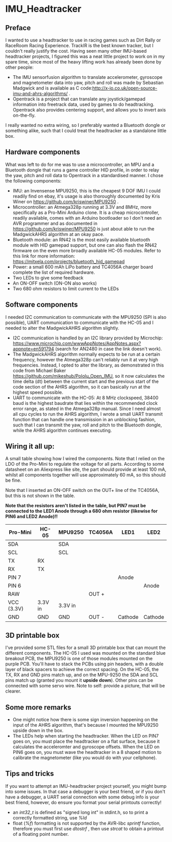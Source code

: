 # IMU_Headtracker
## Preface
I wanted to use a headtracker to use in racing games such as Dirt Rally or RaceRoom Racing Experience. TrackIR is the best known tracker, but I couldn't really justify the cost. Having seen many other IMU-based headtracker projects, I figured this was a neat little project to work on in my spare time, since most of the heavy lifting work has already been done by other people:
- The IMU sensorfusion algorithm to translate accelerometer, gyroscope and magnetometer data into yaw, pitch and roll was made by Sebastian Madgwick and is available as C code:http://x-io.co.uk/open-source-imu-and-ahrs-algorithms/ .
- Opentrack is a project that can translate any joystick/gamepad information into freetrack data, used by games to do headtracking. Opentrack also provides centering support, and allows you to invert axis on-the-fly.

I really wanted no extra wiring, so I preferably wanted a Bluetooth dongle or something alike, such that I could treat the headtracker as a standalone little box.

## Hardware components
What was left to do for me was to use a microcontroller, an MPU and a Bluetooth dongle that runs a game controller HID profile, in order to relay the yaw, pitch and roll data to Opentrack in a standardised manner. I chose the following components:
- IMU: an Invensense MPU9250, this is the cheapest 9 DOF IMU I could readily find on ebay, it's usage is also thoroughly documented by Kris Winer on https://github.com/kriswiner/MPU9250 .
- Microcontroller: an Atmega328p running at 3.3V and 8MHz, more specifically as a Pro-Mini Arduino clone. It is a cheap microcontroller, readily available, comes with an Arduino bootloader so I don't need an AVR programmer and as documented in https://github.com/kriswiner/MPU9250 is just about able to run the MadgwickAHRS algorithm at an okay pace.
- Bluetooth module: an RN42 is the most easily available bluetooth module with HID gamepad support, but one can also flash the RN42 firmware on the even more broadly available HC-05 modules. Refer to this link for more information: https://mitxela.com/projects/bluetooth_hid_gamepad
- Power: a small 600 mAh LiPo battery and TC4056A charger board complete the list of required hardware.
- Two LEDs to give some feedback
- An ON-OFF switch (ON-ON also works)
- Two 680 ohm resistors to limit current to the LEDs

## Software components
I needed I2C communication to communicate with the MPU9250 (SPI is also possible), UART communication to communicate with the HC-05 and I needed to alter the MadgwickAHRS algorithm slightly.
- I2C communication is handled by an I2C library provided by Microchip: https://www.microchip.com/wwwAppNotes/AppNotes.aspx?appnote=en591794 (search for AN2480 in case the link doesn't work).
- The MadgwickAHRS algorithm normally expects to be run at a certain frequency, however the Atmega328p can't reliably run it at very high frequencies. Instead, I opted to alter the library, as demonstrated in this code from Michael Baker https://github.com/mikeshub/Pololu_Open_IMU, so it now calculates the time delta (dt) between the current start and the previous start of the code section of the AHRS algorithm, so it can basically run at the highest speed possible.
- UART to communicate with the HC-05: At 8 MHz clockspeed, 38400 baud is the highest baudrate that lies within the recommended clock error range, as stated in the Atmega328p manual. Since I need almost all cpu cycles to run the AHRS algorithm, I wrote a small UART transmit function that can handle one transmission in an unblocking fashion, such that I can transmit the yaw, roll and pitch to the Bluetooth dongle, while the AHRS algorithm continues executing.

## Wiring it all up:
A small table showing how I wired the components. Note that I relied on the LDO of the Pro-Mini to regulate the voltage for all parts. According to some datasheet on an Aliexpress like site, the part should provide at least 100 mA, whilst all components together will use approximately 60 mA, so this should be fine.

Note that I inserted an ON-OFF switch on the OUT+ line of the TC4056A, but this is not shown in the table.

**Note that the resistors aren't listed in the table, but PIN7 must be connected to the LED1 Anode through a 680 ohm resistor (likewise for PIN6 and LED2 Anode)!!**

| Pro-Mini   | HC-05   | MPU9250 | TC4056A | LED1    | LED2    |
| ---------- | ------- | ------- | ------- | ------- | ------- |
| SDA        |         | SDA     |         |         |         |
| SCL        |         | SCL     |         |         |         |
| TX         | RX      |         |         |         |         |
| RX         | TX      |         |         |         |         |
| PIN 7      |         |         |         | Anode   |         |
| PIN 6      |         |         |         |         | Anode   |
| RAW        |         |         | OUT +   |         |         |
| VCC (3.3V) | 3.3V in | 3.3V in |         |         |         |
| GND        | GND     | GND     | OUT -   | Cathode | Cathode |

## 3D printable box
I've provided some STL files for a small 3D printable box that can mount the different components. The HC-05 I used was mounted on the standard blue breakout PCB, the MPU9250 is one of those modules mounted on the purple PCB. You'll have to stack the PCBs using pin headers, with a double layer of black spacers to achieve the correct spacing. On the HC-05, the TX, RX and GND pins match up, and on the MPU-9250 the SDA and SCL pins match up (granted you mount it **upside down**). Other pins can be connected with some servo wire. Note to self: provide a picture, that will be clearer.

## Some more remarks
- One might notice how there is some sign inversion happening on the input of the AHRS algorithm, that's because I mounted the MPU9250 upside down in the box.
- The LEDs help when starting the headtracker. When the LED on PIN7 goes on, you must place the headtracker on a flat surface, because it calculates the acceleromter and gyroscope offsets. When the LED on PIN6 goes on, you must wave the headtracker in a 8 shaped motion to calibrate the magnetometer (like you would do with your cellphone).

## Tips and tricks
If you want to attempt an IMU-headtracker project yourself, you might bump into some issues. In that case a debugger is your best friend, or if you don't have a debugger, a UART serial connection with some debug info is your best friend, however, do ensure you format your serial printouts correctly!
- an *int32_t* is defined as "signed long int" in stdint.h, so to print a correctly formatted string, use *%ld*
- float (*%f*) formatting is not supported by the AVR-libc *sprintf* function, therefore you must first use *dtostrf* , then use *strcat* to obtain a printout of a floating point number.
